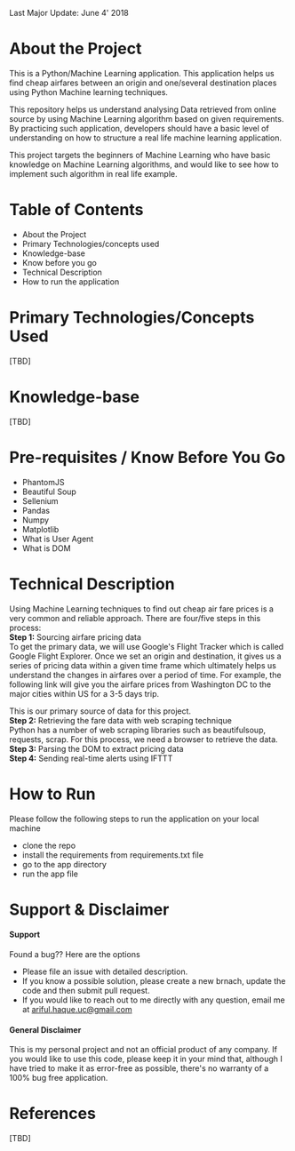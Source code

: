 Last Major Update: June 4' 2018 



About the Project
===
This is a Python/Machine Learning application. This application helps us find cheap airfares between an origin and one/several destination places using Python Machine learning techniques.

This repository helps us understand analysing Data retrieved from online source by using Machine Learning algorithm based on given requirements. By practicing such application, developers should have a basic level of understanding on how to structure a real life machine learning application. 

This project targets the beginners of Machine Learning who have basic knowledge on Machine Learning algorithms, and would like to see how to implement such algorithm in real life example. 




Table of Contents
===
 - About the Project
 - Primary Technologies/concepts used
 - Knowledge-base
 - Know before you go
 - Technical Description
 - How to run the application



Primary Technologies/Concepts Used
===
[TBD]

Knowledge-base
===
[TBD]

  
Pre-requisites / Know Before You Go
===
  - PhantomJS
  - Beautiful Soup
  - Sellenium
  - Pandas
  - Numpy
  - Matplotlib
  - What is User Agent
  - What is DOM
  
  
Technical Description
===
Using Machine Learning techniques to find out cheap air fare prices is a very common and reliable approach. There are four/five steps in this process:
<br />
**Step 1:**
Sourcing airfare pricing data
<br />To get the primary data, we will use Google's Flight Tracker which is called Google Flight Explorer. Once we set an origin and destination, it gives us a series of pricing data within a given time frame which ultimately helps us understand the changes in airfares over a period of time. For example, the following link will give you the airfare prices from Washington DC to the major cities within US for a 3-5 days trip. 
<!--
https://www.google.com/flights/explore/#explore;f=IAD,DCA,BWI;t=r-United+States-0x54eab584e432360b%253A0x1c3bb99243deb742;li=3;lx=5;d=2018-04-30
-->
This is our primary source of data for this project.
<br />
**Step 2:**
Retrieving the fare data with web scraping technique
<br />Python has a number of web scraping libraries such as beautifulsoup, requests, scrap. For this process, we need a browser to retrieve the data. 
<br />
**Step 3:** 
Parsing the DOM to extract pricing data
<br />
**Step 4:**
Sending real-time alerts using IFTTT



How to Run
===
Please follow the following steps to run the application on your local machine
  - clone the repo
  - install the requirements from requirements.txt file
  - go to the app directory
  - run the app file

  

Support & Disclaimer
===
#### Support
Found a bug?? Here are the options
  - Please file an issue with detailed description.
  - If you know a possible solution, please create a new brnach, update the code and then submit pull request.
  - If you would  like to reach out to me directly with any question, email me at ariful.haque.uc@gmail.com

#### General Disclaimer
This is my personal project and not an official product of any company. If you would like to use this code, please keep it in your mind that, although I have tried to make it as error-free as possible, there's no warranty of a 100% bug free application. 




References
===
[TBD]
